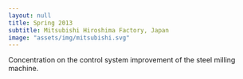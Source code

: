 ```yaml
---
layout: null
title: Spring 2013
subtitle: Mitsubishi Hiroshima Factory, Japan
image: "assets/img/mitsubishi.svg"
---
```

Concentration on the control system improvement of the steel milling machine.  
